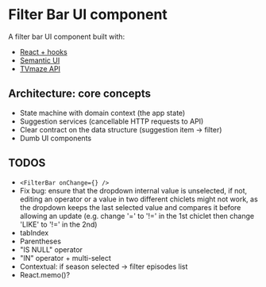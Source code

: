 # Filter Bar UI component

A filter bar UI component built with:

- [React + hooks](https://reactjs.org/)
- [Semantic UI](https://react.semantic-ui.com/)
- [TVmaze API](https://www.tvmaze.com/api)

## Architecture: core concepts

- State machine with domain context (the app state)
- Suggestion services (cancellable HTTP requests to API)
- Clear contract on the data structure (suggestion item -> filter)
- Dumb UI components

## TODOS

- `<FilterBar onChange={} />`
- Fix bug: ensure that the dropdown internal value is unselected, if not, editing an operator or a
  value in two different chiclets might not work, as the dropdown keeps the last selected value and
  compares it before allowing an update (e.g. change '=' to '!=' in the 1st chiclet then change 'LIKE' to '!=' in the 2nd)
- tabIndex
- Parentheses
- "IS NULL" operator
- "IN" operator + multi-select
- Contextual: if season selected -> filter episodes list
- React.memo()?
